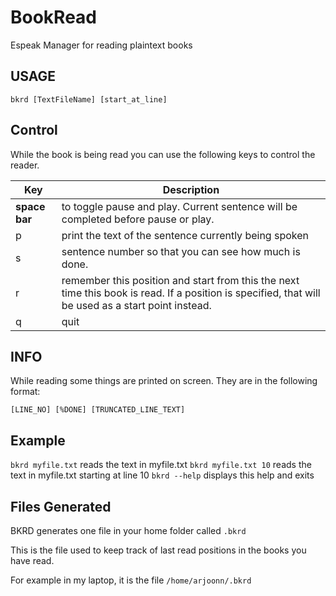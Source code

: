 # BookRead

Espeak Manager for reading plaintext books

USAGE
-----

`bkrd [TextFileName] [start_at_line]`

Control
-------

While the book is being read you can use the following keys to
control the reader.

|Key          |Description
--------------|-------------
|**space bar**|to toggle pause and play. Current sentence will be completed before pause or play.
|p            | print the text of the sentence currently being spoken
|s            | sentence number so that you can see how much is done.
|r            | remember this position and start from this the next time this book is read. If a position is specified, that will be used as a start point instead.
|q            | quit

INFO
----

While reading some things are printed on screen. They are in the
following format:

`[LINE_NO] [%DONE] [TRUNCATED_LINE_TEXT]`


Example
-------

`bkrd myfile.txt` reads the text in myfile.txt
`bkrd myfile.txt 10` reads the text in myfile.txt starting at line 10
`bkrd --help` displays this help and exits 

Files Generated
---------------
BKRD generates one file in your home folder called `.bkrd`

This is the file used to keep track of last read positions
in the books you have read.

For example in my laptop, it is the file `/home/arjoonn/.bkrd`
